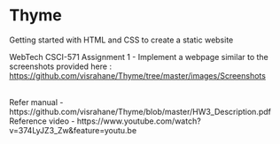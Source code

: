 # Thyme
Getting started with HTML and CSS to create a static website <br>

WebTech CSCI-571 Assignment 1 - Implement a webpage similar to the screenshots provided here : https://github.com/visrahane/Thyme/tree/master/images/Screenshots

<br>
Refer manual - https://github.com/visrahane/Thyme/blob/master/HW3_Description.pdf

<br>
Reference video - https://www.youtube.com/watch?v=374LyJZ3_Zw&feature=youtu.be
